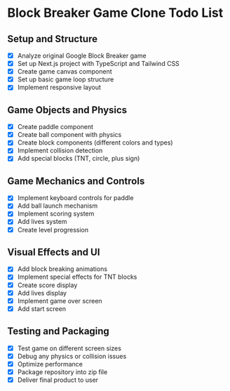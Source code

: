 # Block Breaker Game Clone Todo List

## Setup and Structure
- [x] Analyze original Google Block Breaker game
- [x] Set up Next.js project with TypeScript and Tailwind CSS
- [x] Create game canvas component
- [x] Set up basic game loop structure
- [x] Implement responsive layout

## Game Objects and Physics
- [x] Create paddle component
- [x] Create ball component with physics
- [x] Create block components (different colors and types)
- [x] Implement collision detection
- [x] Add special blocks (TNT, circle, plus sign)

## Game Mechanics and Controls
- [x] Implement keyboard controls for paddle
- [x] Add ball launch mechanism
- [x] Implement scoring system
- [x] Add lives system
- [x] Create level progression

## Visual Effects and UI
- [x] Add block breaking animations
- [x] Implement special effects for TNT blocks
- [x] Create score display
- [x] Add lives display
- [x] Implement game over screen
- [x] Add start screen

## Testing and Packaging
- [x] Test game on different screen sizes
- [x] Debug any physics or collision issues
- [x] Optimize performance
- [x] Package repository into zip file
- [x] Deliver final product to user
